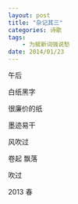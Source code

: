 ```yaml
---
layout: post
title: "杂记其三"
categories: 诗歌
tags: 
	- 为赋新词强说愁
date: 2014/01/23
---
```



午后
 
白纸黑字

<!--more-->
 
很廉价的纸
 
墨迹易干
 
风吹过
 
卷起   飘落
 
吹过



2013 春
